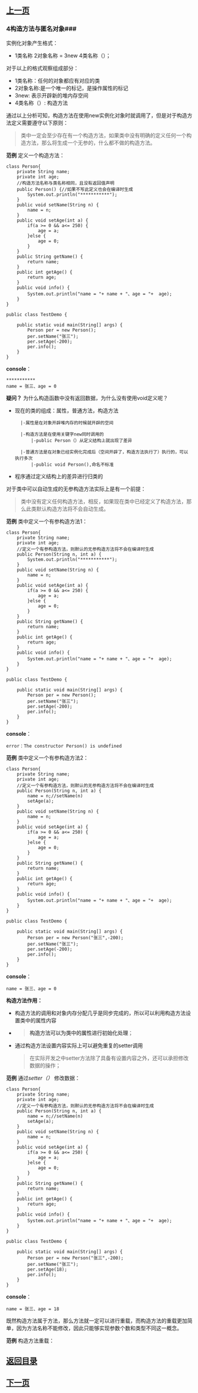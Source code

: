 ## [上一页](course6)


### 4构造方法与匿名对象###

实例化对象产生格式：

- 1类名称 2对象名称 = 3new 4类名称（）；

对于以上的格式观察组成部分：

- 1类名称：任何的对象都应有对应的类
- 2对象名称:是一个唯一的标记，是操作属性的标记
- 3new: 表示开辟新的堆内存空间
- 4类名称（）: 构造方法

通过以上分析可知，构造方法在使用new实例化对象时就调用了，但是对于构造方法定义需要遵守以下原则：

> 类中一定会至少存在有一个构造方法，如果类中没有明确的定义任何一个构造方法，那么将生成一个无参的，什么都不做的构造方法。

**范例** 定义一个构造方法：

	class Person{
		private String name;
		private int age;
		//构造方法名称与类名称相同，且没有返回值声明
		public Person() {//如果不写此定义也会在编译时生成
			System.out.println("***********");
		}
		public void setName(String n) {
			name = n;
		}
		public void setAge(int a) {
			if(a >= 0 && a<= 250) {
				age = a;
			}else {
				age = 0;
			}
		}
		public String getName() {
			return name;
		}
		public int getAge() {
			return age;
		}
		public void info() {
			System.out.println("name = "+ name + "、age = "+  age);
		}
	}

	public class TestDemo {
		
		public static void main(String[] args) {
			Person per = new Person();
			per.setName("张三");
			per.setAge(-200);
			per.info();
		}
	}

**console**： 

    *********** 
    name = 张三、age = 0

**疑问？** 为什么构造函数中没有返回数据，为什么没有使用void定义呢？	

- 现在的类的组成：属性，普通方法，构造方法
			
		|-属性是在对象开辟堆内存的时候就开辟的空间
		
		|-构造方法是在使用关键字new同时调用的
			|-public Person（）从定义结构上就出现了差异

		|-普通方法是在对象已经实例化完成后（空间开辟了，构造方法执行了）执行的，可以执行多次
			|-public void Person(),命名不标准

- 程序通过定义结构上的差异进行归类的

对于类中可以自动生成的无参构造方法实际上是有一个前提：

> 类中没有定义任何构造方法，相反，如果现在类中已经定义了构造方法，那么此类默认构造方法将不会自动生成。

**范例** 类中定义一个有参构造方法1：
		
	class Person{
		private String name;
		private int age;
		//定义一个有参构造方法，则默认的无参构造方法将不会在编译时生成
		public Person(String n, int a) {
			System.out.println("***********");
		}
		public void setName(String n) {
			name = n;
		}
		public void setAge(int a) {
			if(a >= 0 && a<= 250) {
				age = a;
			}else {
				age = 0;
			}
		}
		public String getName() {
			return name;
		}
		public int getAge() {
			return age;
		}
		public void info() {
			System.out.println("name = "+ name + "、age = "+  age);
		}
	}
	
	public class TestDemo {
		
		public static void main(String[] args) {
			Person per = new Person();
			per.setName("张三");
			per.setAge(-200);
			per.info();
		}
	}


**console**： 

    error：The constructor Person() is undefined

**范例** 类中定义一个有参构造方法2：

	class Person{
		private String name;
		private int age;
		//定义一个有参构造方法，则默认的无参构造方法将不会在编译时生成
		public Person(String n, int a) {
			name = n;//setName(n)
			setAge(a);
		}
		public void setName(String n) {
			name = n;
		}
		public void setAge(int a) {
			if(a >= 0 && a<= 250) {
				age = a;
			}else {
				age = 0;
			}
		}
		public String getName() {
			return name;
		}
		public int getAge() {
			return age;
		}
		public void info() {
			System.out.println("name = "+ name + "、age = "+  age);
		}
	}

	public class TestDemo {
	
		public static void main(String[] args) {
			Person per = new Person("张三",-200);
			per.setName("张三");
			per.setAge(-200);
			per.info();
		}
	}
**console**： 

    name = 张三、age = 0

**构造方法作用：**

- 构造方法的调用和对象内存分配几乎是同步完成的，所以可以利用构造方法设置类中的属性内容
 
- > **构造方法可以为类中的属性进行初始化处理**；

- 通过构造方法设置内容实际上可以避免重复的setter调用
	
	> 在实际开发之中setter方法除了具备有设置内容之外，还可以承担修改数据的操作；

**范例** 通过*setter（）* 修改数据：

	class Person{
		private String name;
		private int age;
		//定义一个有参构造方法，则默认的无参构造方法将不会在编译时生成
		public Person(String n, int a) {
			name = n;//setName(n)
			setAge(a);
		}
		public void setName(String n) {
			name = n;
		}
		public void setAge(int a) {
			if(a >= 0 && a<= 250) {
				age = a;
			}else {
				age = 0;
			}
		}
		public String getName() {
			return name;
		}
		public int getAge() {
			return age;
		}
		public void info() {
			System.out.println("name = "+ name + "、age = "+  age);
		}
	}

	public class TestDemo {
	
		public static void main(String[] args) {
			Person per = new Person("张三",-200);
			per.setName("张三");
			per.setAge(18);
			per.info();
		}
	}

**console**： 

    name = 张三、age = 18

既然构造方法属于方法，那么方法就一定可以进行重载，而构造方法的重载更加简单，因为方法名称不能修改，因此只能够实现参数个数和类型不同这一概念。

**范例** 构造方法重载：



## [返回目录](https://wuchengcheng110120.github.io/learnJava)
## [下一页](course8)
